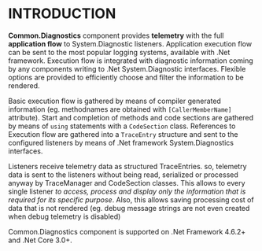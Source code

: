 # INTRODUCTION 
__Common.Diagnostics__ component provides __telemetry__ with the full __application flow__ to System.Diagnostic listeners.
Application execution flow can be sent to the most popular logging systems, available with .Net framework.
Execution flow is integrated with diagnostic information coming by any components writing to .Net System.Diagnostic interfaces.
Flexible options are provided to efficiently choose and filter the information to be rendered.

Basic execution flow is gathered by means of compiler generated information (eg. methodnames are obtained with `[CallerMemberName]` attribute).
Start and completion of methods and code sections are gathered by means of `using` statements with a `CodeSection` class.
References to Execution flow are gathered into a `TraceEntry` structure and sent to the configured listeners by means of .Net framework System.Diagnostics interfaces.

Listeners receive telemetry data as structured TraceEntries.
so, telemetry data is sent to the listeners without being read, serialized or processed anyway by TraceManager and CodeSection classes.
This allows to every single listener *to access, process and display only the information that is required for its specific purpose*.
Also, this allows saving processing cost of data that is not rendered (eg. debug message strings are not even created when debug telemetry is disabled)

Common.Diagnostics component is supported on .Net Framework 4.6.2+ and .Net Core 3.0+.
